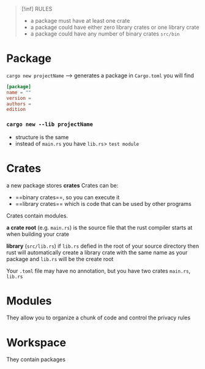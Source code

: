 
>[!inf] RULES
>- a package must have at least one crate
>- a package could have either zero library crates or one library crate  
>- a package could have any number of binary crates `src/bin`



# Package
`cargo new projectName` --> generates a package
in `Cargo.toml` you will find 
```toml
[package]
name = ""
version =
authors = 
edition


```


### `cargo new --lib projectName`
- structure is the same
- instead of `main.rs` you have `lib.rs`> `test module`



# Crates
a new package stores **crates**
Crates can be:
- ==binary crates==, so you can execute it
- ==library crates== which is code that can be used by other programs

Crates contain modules.

**a crate root** (e.g. `main.rs`) is the source file that the rust compiler starts at when building your crate

**library** (`src/lib.rs`)
if `lib.rs` defied in the root of your source directory then rust will automatically create a library crate with the same name as your package and `lib.rs` will be the create root 

Your `.toml` file may have no annotation, but you have two crates `main.rs`, `lib.rs`



# Modules
They allow you to organize a chunk of code and control the privacy rules


# Workspace
They contain packages









